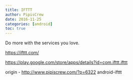 ```yaml
---
title: IFTTT
author: PipisCrew
date: 2016-11-25
categories: [android]
toc: true
---
```


Do more with the services you love.

https://ifttt.com/

https://play.google.com/store/apps/details?id=com.ifttt.ifttt

origin - http://www.pipiscrew.com/?p=6322 android-ifttt